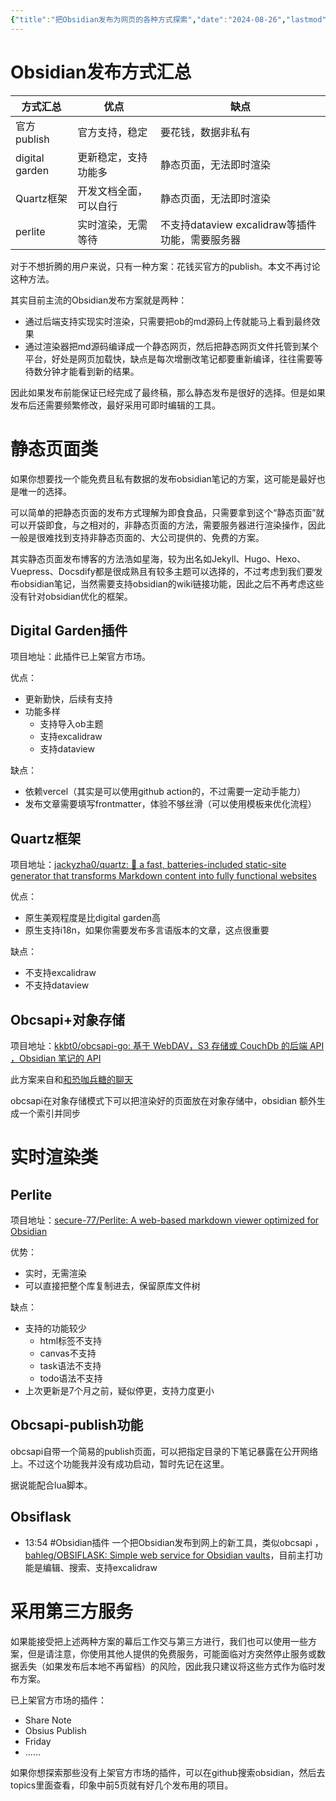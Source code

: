 ```yaml
---
{"title":"把Obsidian发布为网页的各种方式探索","date":"2024-08-26","lastmod":"2024-12-16","creation date":"2024-08-26 13:24","modification date":"星期一 2024 十二月16日 13:21:55","tags":["网站建设","Obsidian","Obsidian插件","自建博客"],"categories":null,"alases":null,"dg-publish":true,"created":"2025-04-17T18:43","updated":"2025-10-05T21:19","dg-path":"Obsidian/把Obsidian发布为网页的各种方式探索.md","permalink":"/Obsidian/把Obsidian发布为网页的各种方式探索/","dgPassFrontmatter":true,"noteIcon":""}
---
```



# Obsidian发布方式汇总


| 方式汇总           | 优点          | 缺点                                |
| -------------- | ----------- | --------------------------------- |
| 官方publish      | 官方支持，稳定     | 要花钱，数据非私有                         |
| digital garden | 更新稳定，支持功能多  | 静态页面，无法即时渲染                       |
| Quartz框架       | 开发文档全面，可以自行 | 静态页面，无法即时渲染                       |
| perlite        | 实时渲染，无需等待   | 不支持dataview excalidraw等插件功能，需要服务器 |

对于不想折腾的用户来说，只有一种方案：花钱买官方的publish。本文不再讨论这种方法。

其实目前主流的Obsidian发布方案就是两种：
- 通过后端支持实现实时渲染，只需要把ob的md源码上传就能马上看到最终效果
- 通过渲染器把md源码编译成一个静态网页，然后把静态网页文件托管到某个平台，好处是网页加载快，缺点是每次增删改笔记都要重新编译，往往需要等待数分钟才能看到新的结果。

因此如果发布前能保证已经完成了最终稿，那么静态发布是很好的选择。但是如果发布后还需要频繁修改，最好采用可即时编辑的工具。

# 静态页面类

如果你想要找一个能免费且私有数据的发布obsidian笔记的方案，这可能是最好也是唯一的选择。

可以简单的把静态页面的发布方式理解为即食食品，只需要拿到这个“静态页面”就可以开袋即食，与之相对的，非静态页面的方法，需要服务器进行渲染操作，因此一般是很难找到支持非静态页面的、大公司提供的、免费的方案。

其实静态页面发布博客的方法浩如星海，较为出名如Jekyll、Hugo、Hexo、Vuepress、Docsdify都是很成熟且有较多主题可以选择的，不过考虑到我们要发布obsidian笔记，当然需要支持obsidian的wiki链接功能，因此之后不再考虑这些没有针对obsidian优化的框架。

## Digital Garden插件

项目地址：此插件已上架官方市场。

优点：
- 更新勤快，后续有支持
- 功能多样
	- 支持导入ob主题
	- 支持excalidraw
	- 支持dataview

缺点：
- 依赖vercel（其实是可以使用github action的，不过需要一定动手能力）
- 发布文章需要填写frontmatter，体验不够丝滑（可以使用模板来优化流程）

## Quartz框架

项目地址：[jackyzha0/quartz: 🌱 a fast, batteries-included static-site generator that transforms Markdown content into fully functional websites](https://github.com/jackyzha0/quartz)

优点：
- 原生美观程度是比digital garden高
- 原生支持i18n，如果你需要发布多言语版本的文章，这点很重要

缺点：
- 不支持excalidraw
- 不支持dataview

## Obcsapi+对象存储

项目地址：[kkbt0/obcsapi-go: 基于 WebDAV，S3 存储或 CouchDb 的后端 API ，Obsidian 笔记的 API](https://github.com/kkbt0/obcsapi-go)

此方案来自和[和恐咖兵糖的聊天](https://www.ftls.xyz/posts/2024-12-09-hugo-obsidian-wenku/?atk_comment=155&atk_notify_key=GCFXN#:~:text=%E9%9D%99%E6%80%81%E5%8D%9A%E5%AE%A2%E7%A1%AE%E5%AE%9E,%E5%8F%AF%E8%83%BD%E8%BF%9B%E8%A1%8C%E4%BC%98%E5%8C%96%E3%80%82)

obcsapi在对象存储模式下可以把渲染好的页面放在对象存储中，obsidian 额外生成一个索引并同步

# 实时渲染类

## Perlite

项目地址：[secure-77/Perlite: A web-based markdown viewer optimized for Obsidian](https://github.com/secure-77/Perlite)

优势：
- 实时，无需渲染
- 可以直接把整个库复制进去，保留原库文件树

缺点：
- 支持的功能较少
	- html标签不支持
	- canvas不支持
	- task语法不支持
	- todo语法不支持
- 上次更新是7个月之前，疑似停更，支持力度更小

## Obcsapi-publish功能

obcsapi自带一个简易的publish页面，可以把指定目录的下笔记暴露在公开网络上。不过这个功能我并没有成功启动，暂时先记在这里。

据说能配合lua脚本。

## Obsiflask


<div class="transclusion internal-embed is-loaded"><div class="markdown-embed">



- 13:54 #Obsidian插件  一个把Obsidian发布到网上的新工具，类似obcsapi ， [bahleg/OBSIFLASK: Simple web service for Obsidian vaults](https://github.com/bahleg/OBSIFLASK)，目前主打功能是编辑、搜索、支持excalidraw 

</div></div>




# 采用第三方服务

如果能接受把上述两种方案的幕后工作交与第三方进行，我们也可以使用一些方案，但是请注意，你使用其他人提供的免费服务，可能面临对方突然停止服务或数据丢失（如果发布后本地不再留档）的风险，因此我只建议将这些方式作为临时发布方案。


已上架官方市场的插件：
- Share Note
- Obsius Publish
- Friday
- ……

如果你想探索那些没有上架官方市场的插件，可以在github搜索obsidian，然后去topics里面查看，印象中前5页就有好几个发布用的项目。
